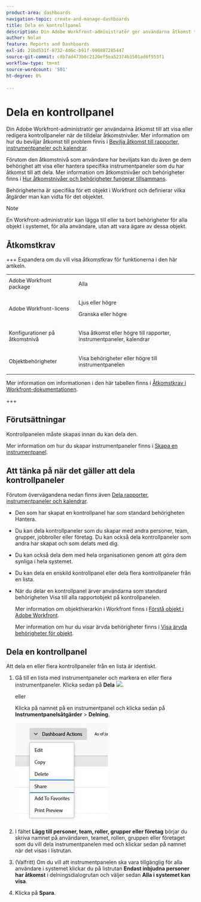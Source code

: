 ```yaml
---
product-area: dashboards
navigation-topic: create-and-manage-dashboards
title: Dela en kontrollpanel
description: Din Adobe Workfront-administratör ger användarna åtkomst till att visa eller redigera kontrollpaneler när de tilldelar åtkomstnivåer. Förutom den åtkomstnivå som användare har beviljats kan du även ge dem behörighet att visa eller hantera specifika instrumentpaneler som du har åtkomst till att dela.
author: Nolan
feature: Reports and Dashboards
exl-id: 21bd531f-8732-4d6c-b91f-990887285447
source-git-commit: c8b7ad473b0c2120ef5ea52374b3501ad6f553f1
workflow-type: tm+mt
source-wordcount: '501'
ht-degree: 0%

---
```


# Dela en kontrollpanel

<!-- Audited: 1/2025 -->

Din Adobe Workfront-administratör ger användarna åtkomst till att visa eller redigera kontrollpaneler när de tilldelar åtkomstnivåer. Mer information om hur du beviljar åtkomst till problem finns i [Bevilja åtkomst till rapporter, instrumentpaneler och kalendrar](../../../administration-and-setup/add-users/configure-and-grant-access/grant-access-reports-dashboards-calendars.md).

Förutom den åtkomstnivå som användare har beviljats kan du även ge dem behörighet att visa eller hantera specifika instrumentpaneler som du har åtkomst till att dela. Mer information om åtkomstnivåer och behörigheter finns i [Hur åtkomstnivåer och behörigheter fungerar tillsammans](../../../administration-and-setup/add-users/access-levels-and-object-permissions/how-access-levels-permissions-work-together.md).

Behörigheterna är specifika för ett objekt i Workfront och definierar vilka åtgärder man kan vidta för det objektet.

>[!NOTE]
>
>En Workfront-administratör kan lägga till eller ta bort behörigheter för alla objekt i systemet, för alla användare, utan att vara ägare av dessa objekt.

## Åtkomstkrav

+++ Expandera om du vill visa åtkomstkrav för funktionerna i den här artikeln.

<table style="table-layout:auto"> 
 <col> 
 <col> 
 <tbody> 
  <tr> 
   <td role="rowheader">Adobe Workfront package</td> 
   <td> <p>Alla</p> </td> 
  </tr> 
  <tr> 
   <td role="rowheader">Adobe Workfront-licens</td> 
    <td> 
   <p>Ljus eller högre</p>
   <p>Granska eller högre</p>
   </td> 
  </tr> 
  <tr> 
   <td role="rowheader">Konfigurationer på åtkomstnivå</td> 
   <td> <p>Visa åtkomst eller högre till rapporter, instrumentpaneler, kalendrar</p> </td> 
  </tr> 
  <tr> 
   <td role="rowheader">Objektbehörigheter</td> 
   <td> <p>Visa behörigheter eller högre till instrumentpanelen</p> </td> 
  </tr> 
 </tbody> 
</table>

Mer information om informationen i den här tabellen finns i [Åtkomstkrav i Workfront-dokumentationen](/help/quicksilver/administration-and-setup/add-users/access-levels-and-object-permissions/access-level-requirements-in-documentation.md).

+++

## Förutsättningar

Kontrollpanelen måste skapas innan du kan dela den.

Mer information om hur du skapar instrumentpaneler finns i [Skapa en instrumentpanel](../../../reports-and-dashboards/dashboards/creating-and-managing-dashboards/create-dashboard.md).

## Att tänka på när det gäller att dela kontrollpaneler

Förutom övervägandena nedan finns även [Dela rapporter, instrumentpaneler och kalendrar](../../../workfront-basics/grant-and-request-access-to-objects/permissions-reports-dashboards-calendars.md).

* Den som har skapat en kontrollpanel har som standard behörigheten Hantera.

* Du kan dela kontrollpaneler som du skapar med andra personer, team, grupper, jobbroller eller företag. Du kan också dela kontrollpaneler som andra har skapat och som delats med dig.
* Du kan också dela dem med hela organisationen genom att göra dem synliga i hela systemet.
* Du kan dela en enskild kontrollpanel eller dela flera kontrollpaneler från en lista.
* När du delar en kontrollpanel ärver användarna som standard behörigheten Visa till alla rapportobjekt på kontrollpanelen.

  Mer information om objekthierarkin i Workfront finns i [Förstå objekt i Adobe Workfront](../../../workfront-basics/navigate-workfront/workfront-navigation/understand-objects.md).

  Mer information om hur du visar ärvda behörigheter finns i [Visa ärvda behörigheter för objekt](../../../workfront-basics/grant-and-request-access-to-objects/view-inherited-permissions-on-objects.md).

## Dela en kontrollpanel

Att dela en eller flera kontrollpaneler från en lista är identiskt.

1. Gå till en lista med instrumentpaneler och markera en eller flera instrumentpaneler. Klicka sedan på **Dela** ![](assets/share-icon.png).

   eller

   Klicka på namnet på en instrumentpanel och klicka sedan på **Instrumentpanelsåtgärder** > **Delning**.

   ![](assets/unshimmed-share-dashboard.png)

1. I fältet **Lägg till personer, team, roller, grupper eller företag** börjar du skriva namnet på användaren, teamet, rollen, gruppen eller företaget som du vill dela instrumentpanelen med och klickar sedan på namnet när det visas i listrutan.
1. (Valfritt) Om du vill att instrumentpanelen ska vara tillgänglig för alla användare i systemet klickar du på listrutan **Endast inbjudna personer har åtkomst** i delningsdialogrutan och väljer sedan **Alla i systemet kan visa**.

1. Klicka på **Spara**.
